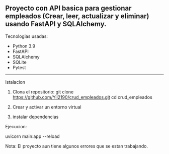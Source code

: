 Proyecto con API basica para gestionar empleados (Crear, leer, actualizar y eliminar) usando FastAPI y SQLAlchemy.
---

Tecnologias usadas:
* Python 3.9
* FastAPI
* SQLAlchemy
* SQLite
* Pytest
---

Istalacion
1. Clona el repositorio:
git clone <https://github.com/Yil2190/crud_empleados.git>
cd crud_empleados

2. Crear y activar un entorno virtual
3. instalar dependencias

Ejecucion:

uvicorn main:app --reload

Nota:
El proyecto aun tiene algunos errores que se estan trabajando.
